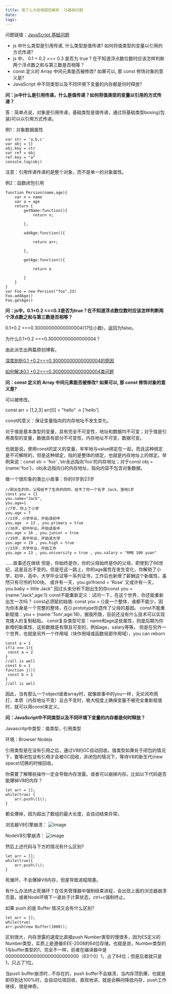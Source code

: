 ```yaml
---
title: 饿了么大前端题目解析：JS基础问题
date: 
tags: 
---
```


问题链接：[JavaScript 基础问题](https://github.com/ElemeFE/node-interview/blob/master/sections/zh-cn/common.md)
- js 中什么类型是引用传递, 什么类型是值传递? 如何将值类型的变量以引用的方式传递? 
- js 中， 0.1 + 0.2 === 0.3 是否为 true ? 在不知道浮点数位数时应该怎样判断两个浮点数之和与第三数是否相等？
- const 定义的 Array 中间元素能否被修改? 如果可以, 那 const 修饰对象的意义是? 
- JavaScript 中不同类型以及不同环境下变量的内存都是何时释放? 

**问：js中什么是引用传递，什么是值传递？如何将值类型的变量以引用的方式传递？**

答：简单点说，对象是引用传递，基础类型是值传递，通过将基础类型boxing(包装)可以以引用方式传递。

例1：对象数据属性

```
var str = 'a,b,c'
var obj = {}
obj.key = str
var ref = obj
ref.key = "a"
console.log(obj)
```
注意：引用传递传递的是整个对象，而不是单一的对象属性。

例2：函数闭包引用

```
function Persion(name,age){
    var n = name
    var a = age
    return {
        getName:function(){
            return n;

        },

        addAge:function(){

            return a++;

        },

        getAge:function(){

            return a

        }
    }
}
var Foo = new Persion("foo",23)
Foo.addAge()
Foo.getAge()
```

**问：js中，0.1+0.2 ===0.3是否为true？在不知道浮点数位数时应该怎样判断两个浮点数之和与第三数是否相等？**

0.1+0.2 ===0.30000000000000004(17位小数)，返回为false。

为什么0.1+0.2 ===0.30000000000000004？

由此派生出两篇原创博客。

[深度剖析0.1 +0.2===0.30000000000000004的原因](https://github.com/FrankKai/FrankKai.github.io/issues/7)

[如何解决0.1 +0.2===0.30000000000000004类问题](https://github.com/FrankKai/FrankKai.github.io/issues/11)

**问：const 定义的 Array 中间元素能否被修改? 如果可以, 那 const 修饰对象的意义是?**

可以被修改。

const arr = [1,2,3] arr[0] = "hello" → ['hello']

const的意义：保证变量指向的内存地址不发生变化。

对于值是基本类型的变量，具有完全不可变性，地址和数据均不可变；对于值是引用类型的变量，数据具有部分不可变性，内存地址不可变，数据可变。

也就是说，使用const的定义的变量，牢牢地与value绑定在一起，而且这种绑定是不可解除的，但是这种绑定，指的是整体的绑定，也就是内存地址上的绑定。举例来说：const str = 'foo' ,‘str永远指向'foo'的内存地址；对于const obj ={name:'foo'}，obj永远指向{}的内存地址，指向内容不包含对象数据。

做一个很形象的类比小故事：你的0岁到23岁

```
//刚出生的你，父母给予了生命的同时，给予了你一个名字 Jack，落地1岁
const you = {}
you.name="Jack",
you.age=1
//7岁，你上了小学
you.age = 7
//13岁，小学毕业，开始读初中
you.age  = 13 , you.primary = true
//16岁，初中毕业。开始读高中
you.age = 16 , you.junior = true
//19岁，高中毕业，开始读大学
you.age = 19 , you.high = true
//23岁，大学毕业，开始工作
you.age = 23 , you.university = true , you.salary = "RMB 100 yuan"
```
......故事还在继续
但是，你始终是你，你的父母始终是你的父母，即使到了66世纪，这是亘古不变的。但是在这一路上，你的age属性在发生变化，你解锁了小学，初中，高中，大学毕业证等一系列证书，工作后也新增了薪酬这个新属性，虽然只有可怜的100块。
或许有一天，you.girlfriend = 'Rose'
又或许有一天，you.baby = little Jack"
回过头来分析下刚出生的你const you = {name:"Jack",age:1}
const不能重新定义：试问一下，在这个世界，你还能重新出生一次吗？
const必须赋初始值: const you = {}是一个整体，谁都不能少，因为你本身是一个完整的整体，在{}.prototype你遗传了父母的基因。
const不能重新赋值：you = {name:'Tom',age:18}，据我所致，目前还没有什么技术可以实现克隆人的复制粘贴。
const复杂类型可变：name和age这些属性，则是后期为你新增的新属性，这些数据是有限且可变的，例如age，salary等等。
但是在另外一个世界，也就是另外一个作用域（块作用域或函数局部作用域），you can reborn
```
const a = 1
if(a === 1){
 const a = 2
}
//all is well
const b = 1
function j(){
 const b = 1
}
//all is well
```
因此，当有那么一个object或者array时，就像故事中的you一样，无论风吹雨打，本质（内存地址不变）亘古不变时，极大程度上确保变量不被完全重新赋值时，就可以用const来定义。

**问：JavaScript中不同类型以及不同环境下变量的内存都是何时释放？**

Javascritp中类型：值类型，引用类型

环境：Browser Nodejs

引用类型是在没有引用之后，通过V8的GC自动回收。值类型如果处于闭包的情况下，要等闭包没有引用才会被GC回收，非闭包的情况下，等待V8的新生代(new space)切换的时候回收。

你需要了解哪些操作一定会导致内存泄露，或者可以崩掉内存。比如以下代码是否能爆掉V8的内存？

```
let arr = [];
while(true) {
    arr.push\(1\);
}
```
都会爆掉，因为超出了数组的最大长度，会自动结束异常。

浏览器V8引擎崩溃：
![image](https://user-images.githubusercontent.com/19262750/39180472-892228b6-47e9-11e8-8662-51fa558439ec.png)

NodeV8引擎崩溃：
![image](https://user-images.githubusercontent.com/19262750/39180482-90210628-47e9-11e8-830d-00dc3f5308ff.png)



然后上述代码与下方的情况有什么区别?

```
let arr = [];
while(true){
    arr.push\(\);
}
```
死循环，不会爆掉V8内存，但是导致进程阻塞。

有什么办法终止死循环？在任务管理器中强制结束进程，会出现上面的浏览器崩溃页面，或者Node环境下一直处于计算状态，ctrl+c强制终止。

如果 push 的是 Buffer 情况又会有什么区别?

```
let arr = [];
while(true)
arr.push(new Buffer(1000));
```
区别很大，内存泄露的速度比直接push Number类型的慢很多，因为ES定义的Number类型，实质上是遵循IEEE-2008的64位存储，也就是说，Number类型的1与buffer类型的1，完全不一样，前者在编译器中是00000000000000000000000000（63个0）1，占了64位；但是后者就只是1，只占了1位。

当push buffer崩溃时...不存在的，push buffer不会崩溃，当内存顶到爆，也就是即将到达100%时，会自动垃圾回收，直观地讲，就是会瞬间降低内存，push工作继续，很是神奇。